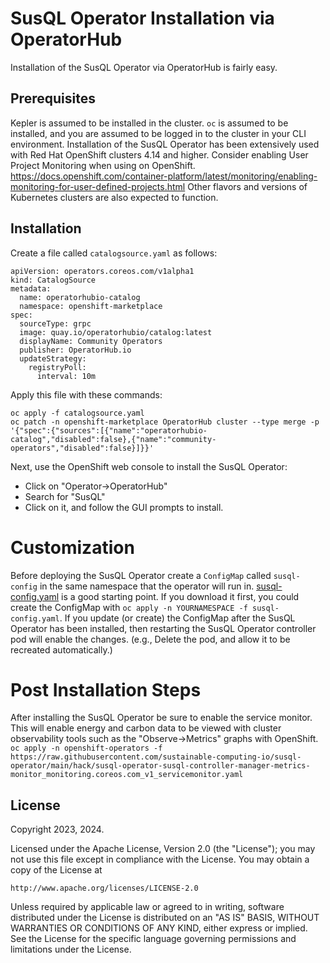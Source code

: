 # SusQL Operator Installation via OperatorHub

Installation of the SusQL Operator via OperatorHub is fairly easy.

## Prerequisites

Kepler is assumed to be installed in the cluster. `oc` is assumed to be installed, and you are assumed to be logged in to the cluster in your CLI environment.
Installation of the SusQL Operator has been extensively used with Red Hat OpenShift clusters 4.14 and higher.
Consider enabling User Project Monitoring when using on OpenShift.  https://docs.openshift.com/container-platform/latest/monitoring/enabling-monitoring-for-user-defined-projects.html
Other flavors and versions of Kubernetes clusters are also expected to function.

## Installation

Create a file called `catalogsource.yaml` as follows:

```
apiVersion: operators.coreos.com/v1alpha1
kind: CatalogSource
metadata:
  name: operatorhubio-catalog
  namespace: openshift-marketplace
spec:
  sourceType: grpc
  image: quay.io/operatorhubio/catalog:latest
  displayName: Community Operators
  publisher: OperatorHub.io
  updateStrategy:
    registryPoll:
      interval: 10m
```

Apply this file with these commands:
```
oc apply -f catalogsource.yaml
oc patch -n openshift-marketplace OperatorHub cluster --type merge -p '{"spec":{"sources":[{"name":"operatorhubio-catalog","disabled":false},{"name":"community-operators","disabled":false}]}}'
```

Next, use the OpenShift web console to install the SusQL Operator:
- Click on "Operator->OperatorHub"
- Search for "SusQL"
- Click on it, and follow the GUI prompts to install.

# Customization

Before deploying the SusQL Operator create a `ConfigMap` called `susql-config` in
the same namespace that the operator will run in.
[susql-config.yaml](susql-config.yaml) is a good starting point. If you download it first, you
could create the ConfigMap with `oc apply -n YOURNAMESPACE -f susql-config.yaml`.
If you update (or create) the ConfigMap after the SusQL Operator has been installed, then restarting the SusQL Operator controller pod will
enable the changes. (e.g., Delete the pod, and allow it to be recreated automatically.)

# Post Installation Steps

After installing the SusQL Operator be sure to enable the service monitor. This will enable energy and carbon data to be 
viewed with cluster observability tools such as the "Observe->Metrics" graphs with OpenShift.
`oc apply -n openshift-operators -f https://raw.githubusercontent.com/sustainable-computing-io/susql-operator/main/hack/susql-operator-susql-controller-manager-metrics-monitor_monitoring.coreos.com_v1_servicemonitor.yaml`

## License

Copyright 2023, 2024.

Licensed under the Apache License, Version 2.0 (the "License");
you may not use this file except in compliance with the License.
You may obtain a copy of the License at

    http://www.apache.org/licenses/LICENSE-2.0

Unless required by applicable law or agreed to in writing, software
distributed under the License is distributed on an "AS IS" BASIS,
WITHOUT WARRANTIES OR CONDITIONS OF ANY KIND, either express or implied.
See the License for the specific language governing permissions and
limitations under the License.

